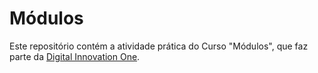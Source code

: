# Módulos

Este repositório contém a atividade prática do Curso "Módulos", que faz parte da [Digital Innovation One](https://digitalinnovation.one/).
